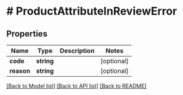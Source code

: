 # # ProductAttributeInReviewError


## Properties 


Name | Type | Description | Notes
------------ | ------------- | ------------- | -------------
**code**| **string** |   | [optional]
**reason**| **string** |   | [optional]


[[Back to Model list]](../../README.md#models) [[Back to API list]](../../README.md#endpoints) [[Back to README]](../../README.md)

